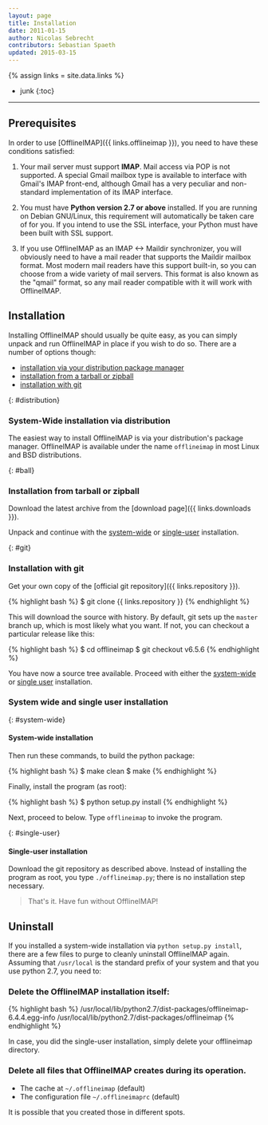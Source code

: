 ```yaml
---
layout: page
title: Installation
date: 2011-01-15
author: Nicolas Sebrecht
contributors: Sebastian Spaeth
updated: 2015-03-15
---
```

{% assign links = site.data.links %}


* junk
{:toc}

---


## Prerequisites

In order to use [OfflineIMAP]({{ links.offlineimap }}), you need to have these conditions satisfied:

1. Your mail server must support **IMAP**. Mail access via POP is not supported. A special Gmail mailbox type is available to interface with Gmail's IMAP front-end, although Gmail has a very peculiar and non-standard implementation of its IMAP interface.

2. You must have **Python version 2.7 or above** installed.  If you are running on Debian GNU/Linux, this requirement will automatically be taken care of for you.  If you intend to use the SSL interface, your Python must have been built with SSL support.

3. If you use OfflineIMAP as an IMAP <-> Maildir synchronizer, you will obviously need to have a mail reader that supports the Maildir mailbox format.  Most modern mail readers have this support built-in, so you can choose from a wide variety of mail servers.  This format is also known as the "qmail" format, so any mail reader compatible with it will work with OfflineIMAP.


## Installation

Installing OfflineIMAP should usually be quite easy, as you can simply unpack and run OfflineIMAP in place if you wish to do so. There are a number of options though:

- [installation via your distribution package manager](#distribution)
- [installation from a tarball or zipball](#ball)
- [installation with git](#git)


{: #distribution}
### System-Wide installation via distribution

The easiest way to install OfflineIMAP is via your distribution's package manager. OfflineIMAP is available under the name `offlineimap` in most Linux and BSD distributions.


{: #ball}
### Installation from tarball or zipball

Download the latest archive from the [download page]({{ links.downloads }}).

Unpack and continue with the [system-wide](#system-wide) or [single-user](#single-user) installation.


{: #git}
### Installation with git

Get your own copy of the [official git repository]({{ links.repository }}).

{% highlight bash %}
$ git clone {{ links.repository }}
{% endhighlight %}

This will download the source with history. By default, git sets up the `master` branch up, which is most likely what you want. If not, you can checkout a particular release like this:

{% highlight bash %}
$ cd offlineimap
$ git checkout v6.5.6
{% endhighlight %}

You have now a source tree available. Proceed with either the [system-wide](#system-wide) or [single user](#single-user) installation.


### System wide and single user installation

{: #system-wide}
#### System-wide installation

Then run these commands, to build the python package:

{% highlight bash %}
$ make clean
$ make
{% endhighlight %}

Finally, install the program (as root):

{% highlight bash %}
$ python setup.py install
{% endhighlight %}

Next, proceed to below.  Type `offlineimap` to invoke the program.


{: #single-user}
#### Single-user installation

Download the git repository as described above. Instead of installing the program as root, you type `./offlineimap.py`; there is no installation step necessary.

> That's it. Have fun without OfflineIMAP!


## Uninstall

If you installed a system-wide installation via `python setup.py install`, there are a few files to purge to cleanly uninstall OfflineIMAP again. Assuming that `/usr/local` is the standard prefix of your system and that you use python 2.7, you need to:

### Delete the OfflineIMAP installation itself:

{% highlight bash %}
/usr/local/lib/python2.7/dist-packages/offlineimap-6.4.4.egg-info
/usr/local/lib/python2.7/dist-packages/offlineimap
{% endhighlight %}

In case, you did the single-user installation, simply delete your offlineimap directory.

### Delete all files that OfflineIMAP creates during its operation.

- The cache at `~/.offlineimap` (default)
- The configuration file `~/.offlineimaprc` (default)

It is possible that you created those in different spots.


<!--
vim: ts=2 expandtab
-->

